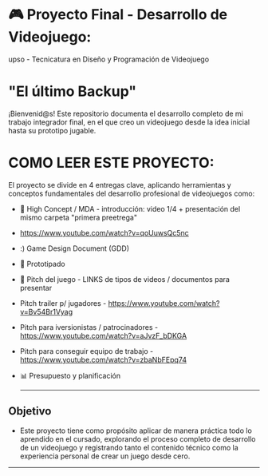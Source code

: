 # 🎮 Proyecto Final - Desarrollo de Videojuego:
upso - Tecnicatura en Diseño y Programación de Videojuego 
# "El último Backup"

¡Bienvenid@s! Este repositorio documenta el desarrollo completo de mi trabajo integrador final, en el que creo un videojuego desde la idea inicial hasta su prototipo jugable.

# COMO LEER ESTE PROYECTO: 
El proyecto se divide en 4 entregas clave, aplicando herramientas y conceptos fundamentales del desarrollo profesional de videojuegos como:

* 📌 High Concept / MDA - introducción: video 1/4 + presentación del mismo carpeta "primera preetrega"
* https://www.youtube.com/watch?v=qoUuwsQc5nc

* :) Game Design Document (GDD) 

* 🧪 Prototipado

* 🎥 Pitch del juego - LINKS de tipos de videos / documentos para presentar
* Pitch trailer p/ jugadores -  https://www.youtube.com/watch?v=Bv54Br1Vyag 
* Pitch para iversionistas / patrocinadores -  https://www.youtube.com/watch?v=aJvzF_bDKGA
* Pitch para conseguir equipo de trabajo - https://www.youtube.com/watch?v=zbaNbFEpq74

* 📊 Presupuesto y planificación

  ---------------------
 ##  Objetivo
   * Este proyecto tiene como propósito aplicar de manera práctica todo lo aprendido en el cursado, explorando el proceso completo de desarrollo de un videojuego y registrando tanto el contenido técnico como la experiencia personal de crear un juego desde cero.
-----------------------
